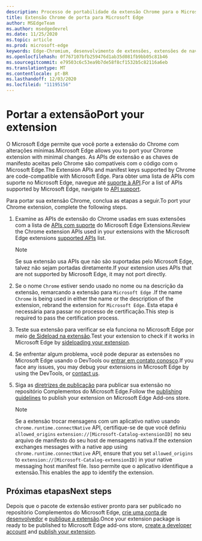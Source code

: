 ```yaml
---
description: Processo de portabilidade da extensão Chrome para o Microsoft Edge.
title: Extensão Chrome de porta para Microsoft Edge
author: MSEdgeTeam
ms.author: msedgedevrel
ms.date: 11/25/2020
ms.topic: article
ms.prod: microsoft-edge
keywords: Edge-Chromium, desenvolvimento de extensões, extensões de navegador, Complementos, centro de parceiros, desenvolvedor
ms.openlocfilehash: 0f767107bfb259476d1ab35d081fb9bb05c81b46
ms.sourcegitcommit: e79503c6c53ea9b7de58f8cf1532b5c82116a6eb
ms.translationtype: MT
ms.contentlocale: pt-BR
ms.lasthandoff: 12/03/2020
ms.locfileid: "11195156"
---
```

# <span data-ttu-id="3474b-104">Portar a extensão</span><span class="sxs-lookup"><span data-stu-id="3474b-104">Port your extension</span></span>  

<span data-ttu-id="3474b-105">O Microsoft Edge permite que você porte a extensão do Chrome com alterações mínimas.</span><span class="sxs-lookup"><span data-stu-id="3474b-105">Microsoft Edge allows you to port your Chrome extension with minimal changes.</span></span>  <span data-ttu-id="3474b-106">As APIs de extensão e as chaves de manifesto aceitas pelo Chrome são compatíveis com o código com o Microsoft Edge.</span><span class="sxs-lookup"><span data-stu-id="3474b-106">The Extension APIs and manifest keys supported by Chrome are code-compatible with Microsoft Edge.</span></span>  <span data-ttu-id="3474b-107">Para obter uma lista de APIs com suporte no Microsoft Edge, navegue até [suporte à API][ExtensionApiSupport].</span><span class="sxs-lookup"><span data-stu-id="3474b-107">For a list of APIs supported by Microsoft Edge, navigate to [API support][ExtensionApiSupport].</span></span>  

<span data-ttu-id="3474b-108">Para portar sua extensão Chrome, conclua as etapas a seguir.</span><span class="sxs-lookup"><span data-stu-id="3474b-108">To port your Chrome extension, complete the following steps.</span></span>  

1.  <span data-ttu-id="3474b-109">Examine as APIs de extensão do Chrome usadas em suas extensões com a lista de [APIs com suporte][ExtensionApiSupport] do Microsoft Edge Extensions.</span><span class="sxs-lookup"><span data-stu-id="3474b-109">Review the Chrome extension APIs used in your extensions with the Microsoft Edge extensions [supported APIs][ExtensionApiSupport] list.</span></span>  
    
    > [!NOTE]
    > <span data-ttu-id="3474b-110">Se sua extensão usa APIs que não são suportadas pelo Microsoft Edge, talvez não sejam portadas diretamente.</span><span class="sxs-lookup"><span data-stu-id="3474b-110">If your extension uses APIs that are not supported by Microsoft Edge, it may not port directly.</span></span>  
    
1.  <span data-ttu-id="3474b-111">Se o nome `Chrome` estiver sendo usado no nome ou na descrição da extensão, remarcando a extensão para `Microsoft Edge` .</span><span class="sxs-lookup"><span data-stu-id="3474b-111">If the name `Chrome` is being used in either the name or the description of the extension, rebrand the extension for `Microsoft Edge`.</span></span>  <span data-ttu-id="3474b-112">Esta etapa é necessária para passar no processo de certificação.</span><span class="sxs-lookup"><span data-stu-id="3474b-112">This step is required to pass the certification process.</span></span>  
1.  <span data-ttu-id="3474b-113">Teste sua extensão para verificar se ela funciona no Microsoft Edge por meio [de Sideload na extensão][ExtensionsGettingStartedExtensionSideloading].</span><span class="sxs-lookup"><span data-stu-id="3474b-113">Test your extension to check if it works in Microsoft Edge by [sideloading your extension][ExtensionsGettingStartedExtensionSideloading].</span></span>  
1.  <span data-ttu-id="3474b-114">Se enfrentar algum problema, você pode depurar as extensões no Microsoft Edge usando o DevTools ou [entrar em contato conosco][mailtoExtensionMicrosoft].</span><span class="sxs-lookup"><span data-stu-id="3474b-114">If you face any issues, you may debug your extensions in Microsoft Edge by using the DevTools, or [contact us][mailtoExtensionMicrosoft].</span></span>  
1.  <span data-ttu-id="3474b-115">Siga as [diretrizes de publicação][ExtensionsPublishPublishExtension] para publicar sua extensão no repositório Complementos do Microsoft Edge.</span><span class="sxs-lookup"><span data-stu-id="3474b-115">Follow the [publishing guidelines][ExtensionsPublishPublishExtension] to publish your extension on Microsoft Edge Add-ons store.</span></span>  
    
    > [!NOTE]
    > <span data-ttu-id="3474b-116">Se a extensão trocar mensagens com um aplicativo nativo usando `chrome.runtime.connectNative` API, certifique-se de que você definiu `allowed_origins` `extension://[Microsoft-Catalog-extensionID]` no seu arquivo de manifesto do seu host de mensagens nativa.</span><span class="sxs-lookup"><span data-stu-id="3474b-116">If the extension exchanges messages with a native app using `chrome.runtime.connectNative` API, ensure that you set `allowed_origins` to `extension://[Microsoft-Catalog-extensionID]` in your native messaging host manifest file.</span></span>  <span data-ttu-id="3474b-117">Isso permite que o aplicativo identifique a extensão.</span><span class="sxs-lookup"><span data-stu-id="3474b-117">This enables the app to identify the extension.</span></span>  
    
## <span data-ttu-id="3474b-118">Próximas etapas</span><span class="sxs-lookup"><span data-stu-id="3474b-118">Next steps</span></span>  

<span data-ttu-id="3474b-119">Depois que o pacote de extensão estiver pronto para ser publicado no repositório Complementos do Microsoft Edge, [crie uma conta de desenvolvedor][ExtensionsPublishCreateDevAccount] e [publique a extensão][ExtensionsPublishPublishExtension].</span><span class="sxs-lookup"><span data-stu-id="3474b-119">Once your extension package is ready to be published to Microsoft Edge add-ons store, [create a developer account][ExtensionsPublishCreateDevAccount] and [publish your extension][ExtensionsPublishPublishExtension].</span></span>  

<!-- links -->  

[ExtensionApiSupport]: ./api-support.md "Suporte à API | Documentos da Microsoft"  
[ExtensionsGettingStartedExtensionSideloading]: ../getting-started/extension-sideloading.md "Sideload sua extensão | Documentos da Microsoft"  
[ExtensionsPublishCreateDevAccount]: ../publish/create-dev-account.md "Registro do desenvolvedor | Documentos da Microsoft"  
[ExtensionsPublishPublishExtension]: ../publish/publish-extension.md "Publicar sua extensão | Documentos da Microsoft"  

[ChromeDeveloperWebStorePayments]: https://developer.chrome.com/webstore/one_time_payments "Pagamentos de uso único | Desenvolvedor Chrome"  

[mailtoExtensionMicrosoft]: mailto:ext_dev_support@microsoft.com "ext_dev_support@microsoft.com"  
